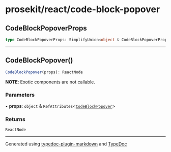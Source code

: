 # prosekit/react/code-block-popover

<a id="codeblockpopoverprops" name="codeblockpopoverprops"></a>

## CodeBlockPopoverProps

```ts
type CodeBlockPopoverProps: SimplifyUnion<object & CodeBlockPopoverProps>;
```

***

<a id="codeblockpopover" name="codeblockpopover"></a>

## CodeBlockPopover()

```ts
CodeBlockPopover(props): ReactNode
```

**NOTE**: Exotic components are not callable.

### Parameters

▪ **props**: `object` & `RefAttributes`\<[`CodeBlockPopover`](../lit/code-block-popover.md#codeblockpopover)\>

### Returns

`ReactNode`

***

Generated using [typedoc-plugin-markdown](https://www.npmjs.com/package/typedoc-plugin-markdown) and [TypeDoc](https://typedoc.org/)
